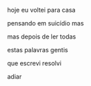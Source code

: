 hoje eu voltei para casa

pensando em suicídio mas

mas depois de ler todas

estas palavras gentis

que escrevi resolvi

adiar

